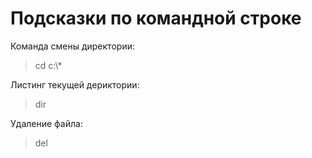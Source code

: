  # Подсказки по командной строке

 Команда смены директории:
>cd c:\\*

Листинг текущей дериктории:
> dir       

Удаление файла:
>del <filename>
